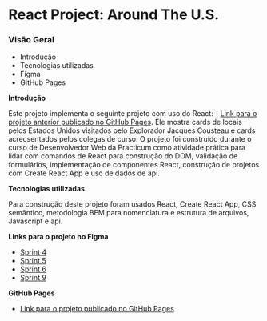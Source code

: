 # React Project: Around The U.S.

### Visão Geral

- Introdução
- Tecnologias utilizadas
- Figma
- GitHub Pages

**Introdução**

Este projeto implementa o seguinte projeto com uso do React: - [Link para o projeto anterior publicado no GitHub Pages](https://hainaha.github.io/web_project_4/).
Ele mostra cards de locais pelos Estados Unidos visitados pelo Explorador Jacques Cousteau e cards acrecsentados pelos colegas de curso. O projeto foi construído durante o curso de Desenvolvedor Web da Practicum como atividade prática para lidar com comandos de React para construção do DOM, validação de formulários, implementação de componentes React, construção de projetos com Create React App e uso de dados de api.

**Tecnologias utilizadas**

Para construção deste projeto foram usados React, Create React App, CSS semântico, metodologia BEM para nomenclatura e estrutura de arquivos, Javascript e api.

**Links para o projeto no Figma**

- [Sprint 4](https://www.figma.com/file/SurN1jaeEQIhuZEDMhmWWf/Sprint-4-Around-The-U.S.-desktop-mobile?node-id=0%3A1)
- [Sprint 5](<https://www.figma.com/file/HD3sjY52cfmedXVdlxkhZ0/WEB%2C-Sprint-5-(10.1)%3A-EUA-Afora-%7C-desktop-%2B-mobile?node-id=0%3A1>)
- [Sprint 6](https://www.figma.com/file/Pk5nFBSV295thBCWU6jwW5/WEB.Sprint-6%3A-Around-The-U.S.-pt?node-id=0%3A1)
- [Sprint 9](https://www.figma.com/file/lEGbFrRr3ft9xIfxp1RFSz/WEB-Sprint-9%3A-JavaScript-Aplic%C3%A1vel?node-id=0%3A1)

**GitHub Pages**

- [Link para o projeto publicado no GitHub Pages](https://hainaha.github.io/around_react/)
